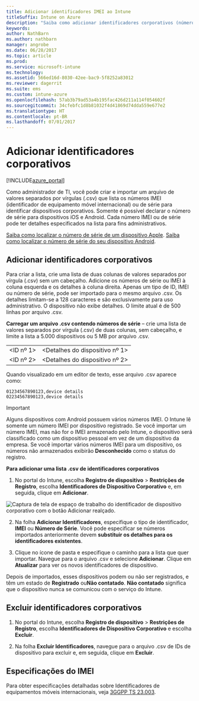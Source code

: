 ```yaml
---
title: Adicionar identificadores IMEI ao Intune
titleSuffix: Intune on Azure
description: "Saiba como adicionar identificadores corporativos (números IMEI) ao Microsoft Intune. \""
keywords: 
author: NathBarn
ms.author: nathbarn
manager: angrobe
ms.date: 06/28/2017
ms.topic: article
ms.prod: 
ms.service: microsoft-intune
ms.technology: 
ms.assetid: 566ed16d-8030-42ee-bac9-5f8252a83012
ms.reviewer: dagerrit
ms.suite: ems
ms.custom: intune-azure
ms.openlocfilehash: 57ab3b79ad53a4b195fac426d211a114f054602f
ms.sourcegitcommit: 34cfebfc1d8b81032f4d41869d74dda559e677e2
ms.translationtype: HT
ms.contentlocale: pt-BR
ms.lasthandoff: 07/01/2017
---
```

# Adicionar identificadores corporativos
<a id="add-corporate-identifiers" class="xliff"></a>

[!INCLUDE[azure_portal](./includes/azure_portal.md)]

Como administrador de TI, você pode criar e importar um arquivo de valores separados por vírgulas (.csv) que lista os números IMEI (identificador de equipamento móvel internacional) ou de série para identificar dispositivos corporativos. Somente é possível declarar o número de série para dispositivos iOS e Android. Cada número IMEI ou de série pode ter detalhes especificados na lista para fins administrativos.

<!-- When you upload serial numbers for company-owned iOS devices, they must be paired with a corporate enrollment profile. Devices must then be enrolled using either Apple’s device enrollment program (DEP) or Apple Configurator to have them appear as company-owned. -->

[Saiba como localizar o número de série de um dispositivo Apple](https://support.apple.com/HT204308).
[Saiba como localizar o número de série do seu dispositivo Android](https://support.google.com/store/answer/3333000).

## Adicionar identificadores corporativos
<a id="add-corporate-identifiers" class="xliff"></a>
Para criar a lista, crie uma lista de duas colunas de valores separados por vírgula (.csv) sem um cabeçalho. Adicione os números de série ou IMEI à coluna esquerda e os detalhes à coluna direita. Apenas um tipo de ID, IMEI ou número de série, pode ser importado para o mesmo arquivo .csv. Os detalhes limitam-se a 128 caracteres e são exclusivamente para uso administrativo. O dispositivo não exibe detalhes. O limite atual é de 500 linhas por arquivo .csv.

**Carregar um arquivo .csv contendo números de série** – crie uma lista de valores separados por vírgula (.csv) de duas colunas, sem cabeçalho, e limite a lista a 5.000 dispositivos ou 5 MB por arquivo .csv.

|||
|-|-|
|&lt;ID nº 1&gt;|&lt;Detalhes do dispositivo nº 1&gt;|
|&lt;ID nº 2&gt;|&lt;Detalhes do dispositivo nº 2&gt;|

Quando visualizado em um editor de texto, esse arquivo .csv aparece como:

```
01234567890123,device details
02234567890123,device details
```

> [!IMPORTANT]
> Alguns dispositivos com Android possuem vários números IMEI. O Intune lê somente um número IMEI por dispositivo registrado. Se você importar um número IMEI, mas não for o IMEI armazenado pelo Intune, o dispositivo será classificado como um dispositivo pessoal em vez de um dispositivo da empresa. Se você importar vários números IMEI para um dispositivo, os números não armazenados exibirão **Desconhecido** como o status do registro.

**Para adicionar uma lista .csv de identificadores corporativos**

1. No portal do Intune, escolha **Registro de dispositivo** > **Restrições de Registro**, escolha **Identificadores de Dispositivo Corporativo** e, em seguida, clique em **Adicionar**.

 ![Captura de tela de espaço de trabalho do identificador de dispositivo corporativo com o botão Adicionar realçado.](./media/add-corp-id.png)

2. Na folha **Adicionar Identificadores**, especifique o tipo de identificador, **IMEI** ou **Número de Série**. Você pode especificar se números importados anteriormente devem **substituir os detalhes para os identificadores existentes**.

3. Clique no ícone de pasta e especifique o caminho para a lista que quer importar. Navegue para o arquivo .csv e selecione **Adicionar**. Clique em **Atualizar** para ver os novos identificadores de dispositivo.

Depois de importados, esses dispositivos podem ou não ser registrados, e têm um estado de **Registrado** ou**Não contatado**. **Não contatado** significa que o dispositivo nunca se comunicou com o serviço do Intune.

## Excluir identificadores corporativos
<a id="delete--corporate-identifiers" class="xliff"></a>

1. No portal do Intune, escolha **Registro de dispositivo** > **Restrições de Registro**, escolha **Identificadores de Dispositivo Corporativo** e escolha **Excluir**.

3. Na folha **Excluir Identificadores**, navegue para o arquivo .csv de IDs de dispositivo para excluir e, em seguida, clique em **Excluir**.

## Especificações do IMEI
<a id="imei-specifications" class="xliff"></a>
Para obter especificações detalhadas sobre Identificadores de equipamentos móveis internacionais, veja [3GGPP TS 23.003](https://portal.3gpp.org/desktopmodules/Specifications/SpecificationDetails.aspx?specificationId=729).
